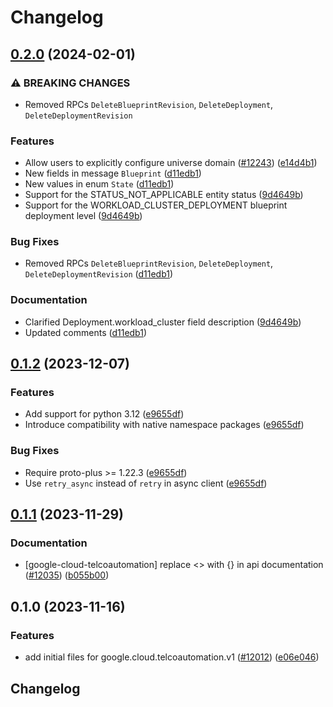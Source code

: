 # Changelog

## [0.2.0](https://github.com/googleapis/google-cloud-python/compare/google-cloud-telcoautomation-v0.1.2...google-cloud-telcoautomation-v0.2.0) (2024-02-01)


### ⚠ BREAKING CHANGES

* Removed RPCs `DeleteBlueprintRevision`, `DeleteDeployment`, `DeleteDeploymentRevision`

### Features

* Allow users to explicitly configure universe domain ([#12243](https://github.com/googleapis/google-cloud-python/issues/12243)) ([e14d4b1](https://github.com/googleapis/google-cloud-python/commit/e14d4b13a883876a420c498a044dc34ea5122629))
* New fields in message `Blueprint` ([d11edb1](https://github.com/googleapis/google-cloud-python/commit/d11edb12c30251d8662bd846b97dd7ccf10d944a))
* New values in enum `State` ([d11edb1](https://github.com/googleapis/google-cloud-python/commit/d11edb12c30251d8662bd846b97dd7ccf10d944a))
* Support for the STATUS_NOT_APPLICABLE entity status ([9d4649b](https://github.com/googleapis/google-cloud-python/commit/9d4649b6aa0c7a410be1751ab1932be767d8ae46))
* Support for the WORKLOAD_CLUSTER_DEPLOYMENT blueprint deployment level ([9d4649b](https://github.com/googleapis/google-cloud-python/commit/9d4649b6aa0c7a410be1751ab1932be767d8ae46))


### Bug Fixes

* Removed RPCs `DeleteBlueprintRevision`, `DeleteDeployment`, `DeleteDeploymentRevision` ([d11edb1](https://github.com/googleapis/google-cloud-python/commit/d11edb12c30251d8662bd846b97dd7ccf10d944a))


### Documentation

* Clarified Deployment.workload_cluster field description ([9d4649b](https://github.com/googleapis/google-cloud-python/commit/9d4649b6aa0c7a410be1751ab1932be767d8ae46))
* Updated comments ([d11edb1](https://github.com/googleapis/google-cloud-python/commit/d11edb12c30251d8662bd846b97dd7ccf10d944a))

## [0.1.2](https://github.com/googleapis/google-cloud-python/compare/google-cloud-telcoautomation-v0.1.1...google-cloud-telcoautomation-v0.1.2) (2023-12-07)


### Features

* Add support for python 3.12 ([e9655df](https://github.com/googleapis/google-cloud-python/commit/e9655dff9f393bf3382c668ea2a31dd3332ed192))
* Introduce compatibility with native namespace packages ([e9655df](https://github.com/googleapis/google-cloud-python/commit/e9655dff9f393bf3382c668ea2a31dd3332ed192))


### Bug Fixes

* Require proto-plus &gt;= 1.22.3 ([e9655df](https://github.com/googleapis/google-cloud-python/commit/e9655dff9f393bf3382c668ea2a31dd3332ed192))
* Use `retry_async` instead of `retry` in async client ([e9655df](https://github.com/googleapis/google-cloud-python/commit/e9655dff9f393bf3382c668ea2a31dd3332ed192))

## [0.1.1](https://github.com/googleapis/google-cloud-python/compare/google-cloud-telcoautomation-v0.1.0...google-cloud-telcoautomation-v0.1.1) (2023-11-29)


### Documentation

* [google-cloud-telcoautomation] replace &lt;&gt; with {} in api documentation ([#12035](https://github.com/googleapis/google-cloud-python/issues/12035)) ([b055b00](https://github.com/googleapis/google-cloud-python/commit/b055b009780fc07eac01762e3a922826d4ba75c6))

## 0.1.0 (2023-11-16)


### Features

* add initial files for google.cloud.telcoautomation.v1 ([#12012](https://github.com/googleapis/google-cloud-python/issues/12012)) ([e06e046](https://github.com/googleapis/google-cloud-python/commit/e06e04638da43285f4243cdc28c94d708a478289))

## Changelog
